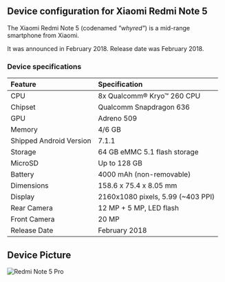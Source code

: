 ## Device configuration for Xiaomi Redmi Note 5

The Xiaomi Redmi Note 5 (codenamed _"whyred"_) is a mid-range smartphone from Xiaomi.

It was announced in February 2018. Release date was February 2018.

### Device specifications

| Feature                 | Specification                     |
| :---------------------- | :-------------------------------- |
| CPU                     | 8x Qualcomm® Kryo™ 260 CPU        |
| Chipset                 | Qualcomm Snapdragon 636   	      |
| GPU                     | Adreno 509                        |
| Memory                  | 4/6 GB                            |
| Shipped Android Version | 7.1.1                             |
| Storage                 | 64 GB eMMC 5.1 flash storage      |
| MicroSD                 | Up to 128 GB                      |
| Battery                 | 4000 mAh (non-removable)          |
| Dimensions              | 158.6 x 75.4 x 8.05 mm            |
| Display                 | 2160x1080 pixels, 5.99 (~403 PPI) |
| Rear Camera             | 12 MP + 5 MP, LED flash           |
| Front Camera            | 20 MP                             |
| Release Date            | February 2018                     |

## Device Picture

![Redmi Note 5 Pro](http://i01.appmifile.com/webfile/globalimg/2018/02141/phone-black.jpg "Redmi Note 5 Pro")
